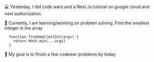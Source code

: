 💻 Yesterday, I did code wars and a Next.Js tutorial on google cloud and next authorization.

📖 Currently, I am learning/working on problem solving.
Find the smallest integer in the array
```
  function findSmallestInt(args) {
    return Math.min(...args)
  }

```

🎯 My goal is to finish a few codewar problems by today
